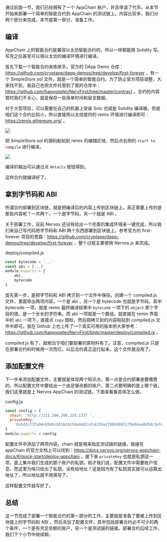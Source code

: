 通过前面一节，我们已经拥有了一个 AppChain 账户，并且申请了代币。从本节开始来部署一个简单的智能合约到 AppChain 的测试链上。内容比较多，我们分两个部分来完成，本节是第一部分，准备工作。

## 编译

AppChain 上的智能合约是兼容以太坊智能合约的，所以一样都能用 Solidity 写。写完之后甚至可以用以太坊的编译环境进行编译。

首先下载一个智能合约来练练手。官方的 DApp Demo 仓库：https://github.com/cryptape/dapp-demos/tree/develop/first-forever ，有一个 SimpleStore.sol 文件，就是一个简单的智能合约。为了防止官方项目调整，大家找不到，我自己也把文件托管到了我的仓库中：https://github.com/happypeter/NervFirst/tree/master/contract 。合约的内容暂时我们不关心，就是保存一些简单时间和留言数据。

对于大型项目，可以需要在自己的机器上安装 Solc 也就是 Solidity 编译器。但是咱们这个合约比较小，所以直接用以太坊提供的 remix 环境进行编译即可：https://remix.ethereum.org/ 。

![](http://img.haoqicat.com/2018091203.jpg)

把 SimpleStore.sol 的源码粘贴到 remix 的编辑区域，然后点右侧的 `start to compile` 进行编译。

![](http://img.haoqicat.com/2018091204.jpg)

编译的输出可以通过点 `details` 按钮得到。

这样合约就编译好了。

## 拿到字节码和 ABI

所谓合约部署到区块链，就是把编译后的内容上传到区块链上。真正需要上传的是那些内容呢？一共两个，一个是字节码，另一个就是 ABI 。

关于部署工作，目前 Nervos 还没有给出一个完善的集成环境来一键完成，所以我们来自己写代码把字节码和 ABI 两个东西部署到区块链上。参考官方的 first-forever 项目的思路：https://github.com/cryptape/dapp-demos/tree/develop/first-forever ，整个过程主要使用 Nervos.js 来完成。

deploy/compiled.js

```js
const bytecode = '...'
const abi = [...]
module.exports = {
    abi,
    bytecode
}
```

首先第一步，是把字节码和 ABI 拷贝到一个文件中保存。创建一个 compiled.js 文件，里面导出两项内容，一个是 abi ，另一个是 bytecode 也就是字节码。其中 bytecode 一项，就是 remix 最终编译结果中 `bytecode` 一项下的 `object` 那个字段的值，是一个长长的字符串。而 abi 一项就是一个数组，就直接在 remix 界面中的 `abi` 一项下，直接点 `copy` 图标，然后把拷贝到的内容粘贴到 compiled.js 文件中即可。我在 Github 上也上传了一个真实可用的版本供大家参考：https://github.com/happypeter/NervFirst/blob/master/deploy/compiled.js 。

compiled.js 有了，就相当于咱们要部署的原材料有了。注意，compiled.js 只是在部署合约的时候用一次而已，以后合约真正运行起来，这个文件就没用了。

## 添加配置文件

下一步来添加配置文件。主要就是体现两个知识点，第一点是合约部署是要缴费的，所以配置文件中要给出一个由足够余额的账户。第二点要明确的是上哪个链，我们这里就是上 Nervos AppChain 的测试链。下面来看看具体怎么做。

config.js

```js
const config = {
  chain: 'http://121.196.200.225:1337 ',
  privateKey:
    '0x5d3c73fa94c85bbcb516cb256a4e82c414255a270b5d065179a94aa0d5dc3efe'
}
module.exports = config
```

配置文件中添加了两项内容，chain 就是用来指定测试链的链接，链接在 appChain 的官方文档上可以找到：https://docs.nervos.org/nervos-appchain-docs/#/quick-start/deploy-appchain 。接下来 `privateKey` 也就是私钥这一项，是上集中我们生成的那个账户的私钥。刚才我们说，配置文件中需要账户信息，而这里为啥只给出了私钥，没有给地址？这是因为有了私钥其实就可以运算出地址了，所以地址就不用填写了。

这样配置文件就写好了。

## 总结

这一节完成了部署一个智能合约的第一部分的工作，主要就是准备了要被上传到区块链上的字节码和 ABI ，然后添加了配置文件，其中包括部署合约必不可少的两个条件，一个是有充足余额的账户，另一个是测试链的链接。部署合约后续工作，我们下个小节中继续聊。
